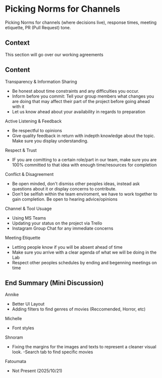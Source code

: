 # Picking Norms for Channels
Picking Norms for channels (where decisions live), response times, meeting etiquette,
PR (Pull Request) tone.

## Context
This section will go over our working agreements

## Content
Transparency & Information Sharing
- Be honest about time constraints and any difficulties you occur.
- Inform before you commit: Tell your group members what changes you are doing that may affect their part of the project before going ahead with it
- Let us know ahead about your availability in regards to preparation

Active Listening & Feedback
- Be respectful to opinions
- Give quality feedback in return with indepth knowledge about the topic. Make sure you display understanding.

Respect & Trust
- IF you are comitting to a certain role/part in our team, make sure you are 100% committed to that idea with enough time/resources for completion

Conflict & Disagreement
- Be open minded, don't dismiss other peoples ideas, instead ask questions about it or display concerns to contribute.
- Don't be selfish within the team enviroment, we have to work together to gain completion. Be open to hearing advice/opinions

Channel & Tool Usuage
- Using MS Teams
- Updating your status on the project via Trello
- Instagram Group Chat for any immediate concerns

Meeting Etiquette
- Letting people know if you will be absent ahead of time
- Make sure you arrive with a clear agenda of what we will be doing in the Lab
- Respect other peoples schedules by ending and begenning meetings on time

## End Summary (Mini Discussion)
Annike
- Better UI Layout
- Adding filters to find genres of movies (Reccomended, Horror, etc)

Michelle
- Font styles

Shnoram
- Fixing the margins for the images and texts to represent a cleaner visual look.
-Search tab to find specific movies

Fatoumata
- Not Present (2025/10/21)


